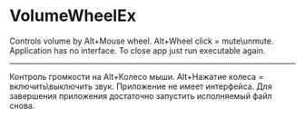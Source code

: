 # VolumeWheelEx
Controls volume by Alt+Mouse wheel.
Alt+Wheel click = mute\unmute.
Application has no interface. To close app just run executable again.

---------------------------------------------------------------------
Контроль громкости на Alt+Колесо мыши.
Alt+Нажатие колеса = включить\выключить звук.
Приложение не имеет интерфейса. Для завершения приложения достаточно запустить исполняемый файл снова.

